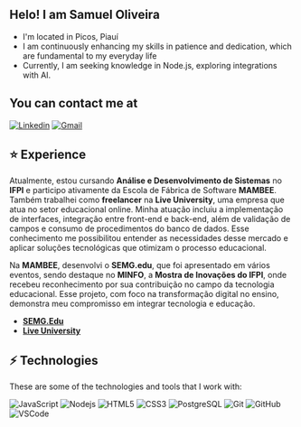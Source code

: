 ## Helo! I am Samuel Oliveira

* I'm located in Picos, Piauí
* I am continuously enhancing my skills in patience and dedication, which are fundamental to my everyday life
* Currently, I am seeking knowledge in Node.js, exploring integrations with AI.

## You can contact me at
[![Linkedin](https://img.shields.io/badge/LinkedIn-0077B5?style=for-the-badge&logo=linkedin&logoColor=white)](https://www.linkedin.com/in/samuel-oliveira-354a7921a/)
[![Gmail](https://img.shields.io/badge/Gmail-FF0000?style=for-the-badge&logo=gmail&logoColor=white)](mailto:samuel098tr@gmail.com)
## ⭐ Experience
Atualmente, estou cursando **Análise e Desenvolvimento de Sistemas** no **IFPI** e participo ativamente da Escola de Fábrica de Software **MAMBEE**. Também trabalhei como **freelancer** na **Live University**, uma empresa que atua no setor educacional online. Minha atuação incluiu a implementação de interfaces, integração entre front-end e back-end, além de validação de campos e consumo de procedimentos do banco de dados. Esse conhecimento me possibilitou entender as necessidades desse mercado e aplicar soluções tecnológicas que otimizam o processo educacional.

Na **MAMBEE**, desenvolvi o **SEMG.edu**, que foi apresentado em vários eventos, sendo destaque no **MINFO**, a **Mostra de Inovações do IFPI**, onde recebeu reconhecimento por sua contribuição no campo da tecnologia educacional. Esse projeto, com foco na transformação digital no ensino, demonstra meu compromisso em integrar tecnologia e educação.

* **[SEMG.Edu](https://semg-edu-next.vercel.app/login)** 
* **[Live University](https://liveuniversity.com/)**


## ⚡ Technologies

These are some of the technologies and tools that I work with:

![JavaScript](https://img.shields.io/badge/-JavaScript-black?style=flat-square&logo=javascript) 
![Nodejs](https://img.shields.io/badge/-Nodejs-339933?style=flat-square&logo=Node.js&logoColor=white) 
![HTML5](https://img.shields.io/badge/-HTML5-E34F26?style=flat-square&logo=html5&logoColor=white) 
![CSS3](https://img.shields.io/badge/-CSS3-1572B6?style=flat-square&logo=css3) 
![PostgreSQL](https://img.shields.io/badge/-PostgreSQL-4479A1?style=flat-square&logo=postgresql&logoColor=white)
![Git](https://img.shields.io/badge/-Git-black?style=flat-square&logo=git)
![GitHub](https://img.shields.io/badge/-GitHub-181717?style=flat-square&logo=github)
![VSCode](https://img.shields.io/badge/-VSCode-007ACC?style=flat-square&logo=visual-studio-code&logoColor=white)

